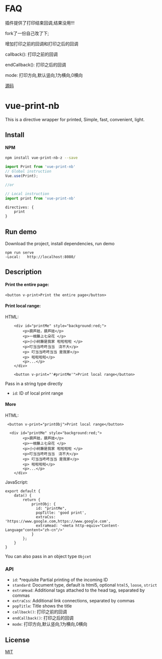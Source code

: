 # FAQ
插件提供了打印结束回调,结果没用!!!    

fork了一份自己改了下;  

增加打印之前的回调和打印之后的回调  

callback(): 打印之前的回调  

endCallback(): 打印之后的回调  

mode: 打印方向,默认竖向,1为横向,0横向

<a href="https://github.com/Harley-K/vue-print-nb-z" target="_blank">源码</a>


# vue-print-nb

This is a directive wrapper for printed, Simple, fast, convenient, light.

## Install

#### NPM
```bash
npm install vue-print-nb-z --save
```

```javascript
import Print from 'vue-print-nb'
// Global instruction 
Vue.use(Print);

//or

// Local instruction
import print from 'vue-print-nb'

directives: {
    print   
}
```
## Run demo
Download the project, install dependencies, run demo
```
npm run serve
-Local:   http://localhost:8080/
```

## Description

#### Print the entire page:

```
<button v-print>Print the entire page</button>
```


#### Print local range:

HTML:
```
    <div id="printMe" style="background:red;">
        <p>葫芦娃，葫芦娃</p>
        <p>一根藤上七朵花 </p>
        <p>小小树藤是我家 啦啦啦啦 </p>
        <p>叮当当咚咚当当　浇不大</p>
        <p> 叮当当咚咚当当 是我家</p>
        <p> 啦啦啦啦</p>
        <p>...</p>
    </div>

    <button v-print="'#printMe'">Print local range</button>
```
Pass in a string type directly
* `id`: ID of local print range

#### More
HTML:
```
 <button v-print="printObj">Print local range</button>
 
  <div id="printMe" style="background:red;">
        <p>葫芦娃，葫芦娃</p>
        <p>一根藤上七朵花 </p>
        <p>小小树藤是我家 啦啦啦啦 </p>
        <p>叮当当咚咚当当　浇不大</p>
        <p> 叮当当咚咚当当 是我家</p>
        <p> 啦啦啦啦</p>
        <p>...</p>
    </div>
```
JavaScript:
```
export default {
    data() {
        return {
            printObj: {
              id: "printMe",
              popTitle: 'good print',
              extraCss: 'https://www.google.com,https://www.google.com',
              extraHead: '<meta http-equiv="Content-Language"content="zh-cn"/>'
            }
        };
    }
}
```
You can also pass in an object type `Objcet`

### API
* `id`:  *requisite Partial printing of the incoming ID
* `standard`: Document type, default is html5, optional `html5`, `loose`, `strict`
* `extraHead`: Additional tags attached to the head tag, separated by commas
* `extraCss`:  Additional link connections, separated by commas
* `popTitle`: Title shows the title
* `callback()`: 打印之前的回调
* `endCallback()`: 打印之后的回调
* `mode`: 打印方向,默认竖向,1为横向,0横向
## License

[MIT](http://opensource.org/licenses/MIT)